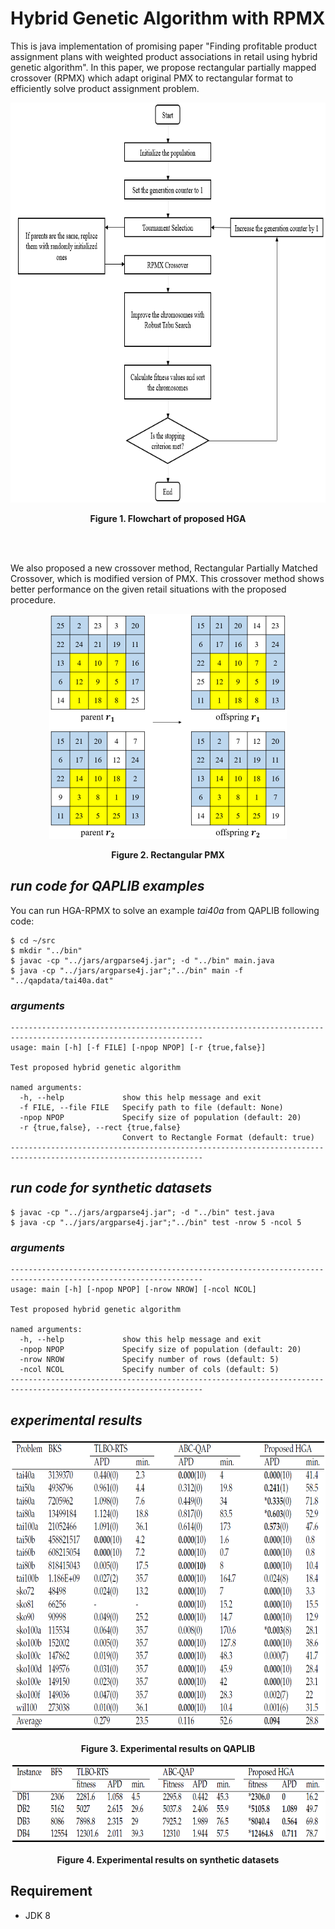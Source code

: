 # Hybrid Genetic Algorithm with RPMX

This is java implementation of promising paper "Finding profitable product assignment plans with weighted product associations in retail using hybrid genetic algorithm". In this paper, we propose rectangular partially mapped crossover (RPMX) which adapt original PMX to rectangular format to efficiently solve product assignment problem.

<p align="center">
  <img src="./image/flowchart.png"/ width="800" height="640">
</p>

<p align="center">
  <strong>Figure 1. Flowchart of proposed HGA</strong>
</p>

<br></br>

We also proposed a new crossover method, Rectangular Partially Matched Crossover, which is modified version of PMX. This crossover method shows better performance on the given retail situations with the proposed procedure.

<p align="center">
  <img src="./image/rpmx.png"/ width="380" height="360">
</p>

<p align="center">
  <strong>Figure 2. Rectangular PMX</strong>
</p>

## _run code for QAPLIB examples_
You can run HGA-RPMX to solve an example _tai40a_ from QAPLIB following code:
```
$ cd ~/src
$ mkdir "../bin"
$ javac -cp "../jars/argparse4j.jar"; -d "../bin" main.java
$ java -cp "../jars/argparse4j.jar";"../bin" main -f "../qapdata/tai40a.dat"
```

### _arguments_
```
-----------------------------------------------------------------------------------------------------------------
usage: main [-h] [-f FILE] [-npop NPOP] [-r {true,false}]

Test proposed hybrid genetic algorithm

named arguments:
  -h, --help             show this help message and exit
  -f FILE, --file FILE   Specify path to file (default: None)
  -npop NPOP             Specify size of population (default: 20)
  -r {true,false}, --rect {true,false}
                         Convert to Rectangle Format (default: true)
-----------------------------------------------------------------------------------------------------------------
```

## _run code for synthetic datasets_
```
$ javac -cp "../jars/argparse4j.jar"; -d "../bin" test.java
$ java -cp "../jars/argparse4j.jar";"../bin" test -nrow 5 -ncol 5
```

### _arguments_
```
-----------------------------------------------------------------------------------------------------------------
usage: main [-h] [-npop NPOP] [-nrow NROW] [-ncol NCOL]

Test proposed hybrid genetic algorithm

named arguments:
  -h, --help             show this help message and exit
  -npop NPOP             Specify size of population (default: 20)
  -nrow NROW             Specify number of rows (default: 5)
  -ncol NCOL             Specify number of cols (default: 5)
-----------------------------------------------------------------------------------------------------------------
```

## _experimental results_

<p align="center">
  <img src="./image/QAPLIB_results.png"/ width="800" height="470">
</p>

<p align="center">
  <strong>Figure 3. Experimental results on QAPLIB</strong>
</p>

<p align="center">
  <img src="./image/synthetic_results.png"/ width="800" height="130">
</p>

<p align="center">
  <strong>Figure 4. Experimental results on synthetic datasets</strong>
</p>


## Requirement

- JDK 8
